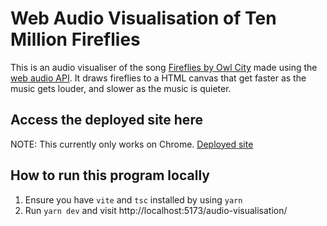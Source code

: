 # Web Audio Visualisation of Ten Million Fireflies

This is an audio visualiser of the song [Fireflies by Owl City](https://www.youtube.com/watch?v=psuRGfAaju4) made using the [web audio API](https://developer.mozilla.org/en-US/docs/Web/API/Web_Audio_API/Visualizations_with_Web_Audio_API). It draws fireflies to a HTML canvas that get faster as the music gets louder, and slower as the music is quieter.

## Access the deployed site here

NOTE: This currently only works on Chrome.
[Deployed site](https://ikramsaedi.github.io/audio-visualisation/)

## How to run this program locally

1. Ensure you have `vite` and `tsc` installed by using `yarn`
2. Run `yarn dev` and visit http://localhost:5173/audio-visualisation/
